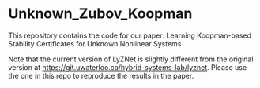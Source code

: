 # Unknown_Zubov_Koopman
This repository contains the code for our paper: Learning Koopman-based Stability Certificates for Unknown Nonlinear Systems

Note that the current version of LyZNet is slightly different from the original version at https://git.uwaterloo.ca/hybrid-systems-lab/lyznet. Please use the one in this repo to reproduce the results in the paper.
